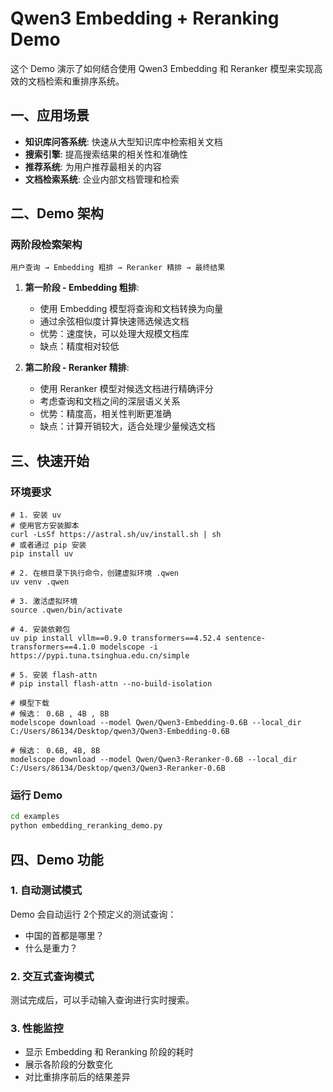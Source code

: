 # Qwen3 Embedding + Reranking Demo

这个 Demo 演示了如何结合使用 Qwen3 Embedding 和 Reranker 模型来实现高效的文档检索和重排序系统。

## 一、应用场景

- **知识库问答系统**: 快速从大型知识库中检索相关文档
- **搜索引擎**: 提高搜索结果的相关性和准确性
- **推荐系统**: 为用户推荐最相关的内容
- **文档检索系统**: 企业内部文档管理和检索

## 二、Demo 架构

### 两阶段检索架构

```
用户查询 → Embedding 粗排 → Reranker 精排 → 最终结果
```

1. **第一阶段 - Embedding 粗排**:
   - 使用 Embedding 模型将查询和文档转换为向量
   - 通过余弦相似度计算快速筛选候选文档
   - 优势：速度快，可以处理大规模文档库
   - 缺点：精度相对较低

2. **第二阶段 - Reranker 精排**:
   - 使用 Reranker 模型对候选文档进行精确评分
   - 考虑查询和文档之间的深层语义关系
   - 优势：精度高，相关性判断更准确
   - 缺点：计算开销较大，适合处理少量候选文档

## 三、快速开始

### 环境要求

```shell
# 1. 安装 uv
# 使用官方安装脚本
curl -LsSf https://astral.sh/uv/install.sh | sh
# 或者通过 pip 安装
pip install uv

# 2. 在根目录下执行命令，创建虚拟环境 .qwen
uv venv .qwen

# 3. 激活虚拟环境
source .qwen/bin/activate

# 4. 安装依赖包
uv pip install vllm==0.9.0 transformers==4.52.4 sentence-transformers==4.1.0 modelscope -i https://pypi.tuna.tsinghua.edu.cn/simple

# 5. 安装 flash-attn
# pip install flash-attn --no-build-isolation

# 模型下载
# 候选： 0.6B , 4B , 8B
modelscope download --model Qwen/Qwen3-Embedding-0.6B --local_dir C:/Users/86134/Desktop/qwen3/Qwen3-Embedding-0.6B

# 候选： 0.6B, 4B, 8B
modelscope download --model Qwen/Qwen3-Reranker-0.6B --local_dir C:/Users/86134/Desktop/qwen3/Qwen3-Reranker-0.6B
```

### 运行 Demo

```bash
cd examples
python embedding_reranking_demo.py
```

## 四、Demo 功能

### 1. 自动测试模式

Demo 会自动运行 2个预定义的测试查询：

- 中国的首都是哪里？
- 什么是重力？


### 2. 交互式查询模式

测试完成后，可以手动输入查询进行实时搜索。

### 3. 性能监控

- 显示 Embedding 和 Reranking 阶段的耗时
- 展示各阶段的分数变化
- 对比重排序前后的结果差异
